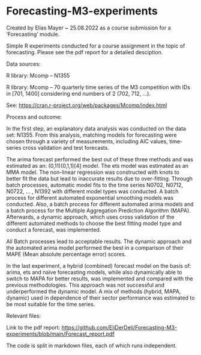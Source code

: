# Forecasting-M3-experiments

Created by Elias Mayer ~ 25.08.2022
as a course submission for a ‘Forecasting’ module.


Simple R experiments conducted for a course assignment in the topic of forecasting. Please see the pdf report for a detailed desciption. 


Data sources: 

R library: Mcomp – N1355

R library: Mcomp – 70 quarterly time series of the M3 competition with IDs in [701, 1400] considering end numbers of 2 (702, 712, …).

See: https://cran.r-project.org/web/packages/Mcomp/index.html 


Process and outcome:

In the first step, an explanatory data analysis was conducted on the data set: N1355.
From this analysis, matching models for forecasting were chosen through a variety of measurements, including AIC values, time-series cross validation and test forecasts. 

The arima forecast performed the best out of these three methods and was estimated as an: (0,11)(0,1,1)[4] model. The ets model was estimated as an MMA model. The non-linear regression was constructed with knots to better fit the data but lead to inaccurate results due to over-fitting. 
Through batch processes, automatic model fits to the time series N0702, N0712, N0722, … , N1392 with different model types was conducted. 
A batch process for different automated exponential smoothing models was conducted. Also, a batch process for different automated arima models and a batch process for the Multiple Aggregation Prediction Algorithm (MAPA). 
Afterwards, a dynamic approach, which uses cross validation of the different automated methods to choose the best fitting model type and conduct a forecast, was implemented. 

All Batch processes lead to acceptable results. The dynamic approach and the automated arima model performed the best in a comparison of their MAPE (Mean absolute percentage error) scores. 

In the last experiment, a hybrid (combined) forecast model on the basis of: arima, ets and naïve forecasting models, while also dynamically able to switch to MAPA for better results, was implemented and compared with the previous methodologies. This approach was not successful and underperformed the dynamic model. 
A mix of methods (hybrid, MAPA, dynamic) used in dependence of their sector performance was estimated to be most suitable for the time series. 


Relevant files:

Link to the pdf report: https://github.com/EliDerDeli/Forecasting-M3-experiments/blob/main/Forecast_report.pdf 

The code is split in markdown files, each of which runs independent. 



 
